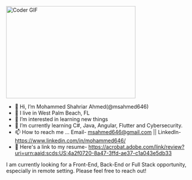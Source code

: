 <img alt="Coder GIF" height=250 width=350 src="https://miro.medium.com/max/1360/0*7Q3yvSIv_t0ioJ-Z.gif" />


- 👋 Hi, I’m Mohammed Shahriar Ahmed(@msahmed646)
- 📍 I live in West Palm Beach, FL
- 👀 I’m interested in learning new things
- 🌱 I’m currently learning C#, Java, Angular, Flutter and Cybersecurity.
- 📫 How to reach me ... Email- msahmed646@gmail.com || LinkedIn- https://www.linkedin.com/in/mohammed646/
- 📄 Here's a link to my resume- https://acrobat.adobe.com/link/review?uri=urn:aaid:scds:US:4a2f0720-8a47-3ffd-ae37-c1a043e5db33
  
I am currently looking for a Front-End, Back-End or Full Stack opportunity, especially in remote setting. Please feel free to reach out!
<!---
msahmed646/msahmed646 is a ✨ special ✨ repository because its `README.md` (this file) appears on your GitHub profile.
You can click the Preview link to take a look at your changes.
--->
